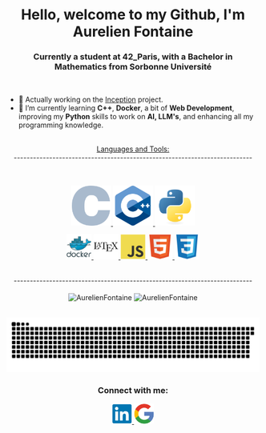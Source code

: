 <h1 align="center">Hello, welcome to my Github, I'm Aurelien Fontaine</h1>
<h3 align="center">Currently a student at 42_Paris, with a Bachelor in Mathematics from Sorbonne Université</h3>  
<br>

- 🚀 Actually working on the [Inception](https://github.com/AurelienFontaine/Transcendance) project.
- 🌟 I’m currently learning **C++**, **Docker**, a bit of **Web Development**, improving my **Python** skills to work on **AI, LLM's**, and enhancing all my programming knowledge.
<br>

<div align="center">
  <span style="text-decoration: underline;">Languages and Tools:</span>
  <br>
  --------------------------------------------------------------------------
</div>

<br>
<br>
<div align="center">
  <!-- Top row with C, C++ and Python in larger size -->
  <p>
    <a href="https://www.cprogramming.com/" target="_blank" rel="noreferrer"> 
      <img src="https://raw.githubusercontent.com/devicons/devicon/master/icons/c/c-original.svg" alt="c" width="80" height="80"/> 
    </a> 
    <a href="https://www.w3schools.com/cpp/" target="_blank" rel="noreferrer"> 
      <img src="https://raw.githubusercontent.com/devicons/devicon/master/icons/cplusplus/cplusplus-original.svg" alt="cplusplus" width="80" height="80"/> 
    </a> 
    <a href="https://www.python.org/" target="_blank" rel="noreferrer"> 
      <img src="https://raw.githubusercontent.com/devicons/devicon/master/icons/python/python-original.svg" alt="python" width="80" height="80"/> 
    </a> 
  </p>
  
  <!-- Bottom row with other technologies in smaller size -->
  <p>
    <a href="https://www.docker.com/" target="_blank" rel="noreferrer"> 
      <img src="https://raw.githubusercontent.com/devicons/devicon/master/icons/docker/docker-original-wordmark.svg" alt="docker" width="50" height="50"/> 
    </a> 
    <a href="https://www.latex-project.org/" target="_blank" rel="noreferrer"> 
      <img src="https://raw.githubusercontent.com/devicons/devicon/master/icons/latex/latex-original.svg" alt="latex" width="50" height="50"/> 
    </a> 
    <a href="https://www.javascript.com/" target="_blank" rel="noreferrer"> 
      <img src="https://raw.githubusercontent.com/devicons/devicon/master/icons/javascript/javascript-original.svg" alt="js" width="50" height="50"/> 
    </a> 
    <a href="https://developer.mozilla.org/en-US/docs/Web/HTML" target="_blank" rel="noreferrer"> 
      <img src="https://raw.githubusercontent.com/devicons/devicon/master/icons/html5/html5-original.svg" alt="html" width="50" height="50"/> 
    </a> 
    <a href="https://developer.mozilla.org/en-US/docs/Web/CSS" target="_blank" rel="noreferrer"> 
      <img src="https://raw.githubusercontent.com/devicons/devicon/master/icons/css3/css3-original.svg" alt="css" width="50" height="50"/> 
    </a> 
  </p>
  <br>
  --------------------------------------------------------------------------
</div>
<br>

<div align="center">
  <img src="https://github-readme-stats.vercel.app/api/top-langs?username=AurelienFontaine&show_icons=true&theme=dark&locale=en&layout=compact" alt="AurelienFontaine" height="195px" />
  <img src="https://github-readme-streak-stats.herokuapp.com/?user=AurelienFontaine&theme=dark" alt="AurelienFontaine" height="195px" />
</div>
<br>

![Snake animation](https://raw.githubusercontent.com/AurelienFontaine/AurelienFontaine/output/github-contribution-grid-snake-dark.svg)

<div align="center">
  <h3>Connect with me:</h3>
  <p>
    <a href="https://www.linkedin.com/in/aur%C3%A9lien-fontaine-861823202/" target="_blank">
      <img src="https://raw.githubusercontent.com/devicons/devicon/master/icons/linkedin/linkedin-original.svg" alt="LinkedIn" width="40" height="40"/>
    <a href="mailto:a.fontaine64@laposte.net" target="_blank">
      <img src="https://raw.githubusercontent.com/devicons/devicon/master/icons/google/google-original.svg" alt="Email" width="40" height="40"/>
    </a>
  </p>
</div>





